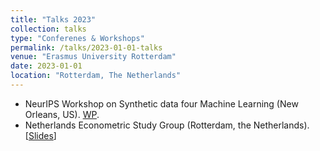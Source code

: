 ```yaml
---
title: "Talks 2023"
collection: talks
type: "Conferenes & Workshops"
permalink: /talks/2023-01-01-talks
venue: "Erasmus University Rotterdam"
date: 2023-01-01
location: "Rotterdam, The Netherlands"
---
```


* NeurIPS Workshop on Synthetic data four Machine Learning (New Orleans, US). [WP](https://openreview.net/forum?id=Rk5WoEETTU).
* Netherlands Econometric Study Group (Rotterdam, the Netherlands). [[Slides](/files/NESG_2023.pdf)]

